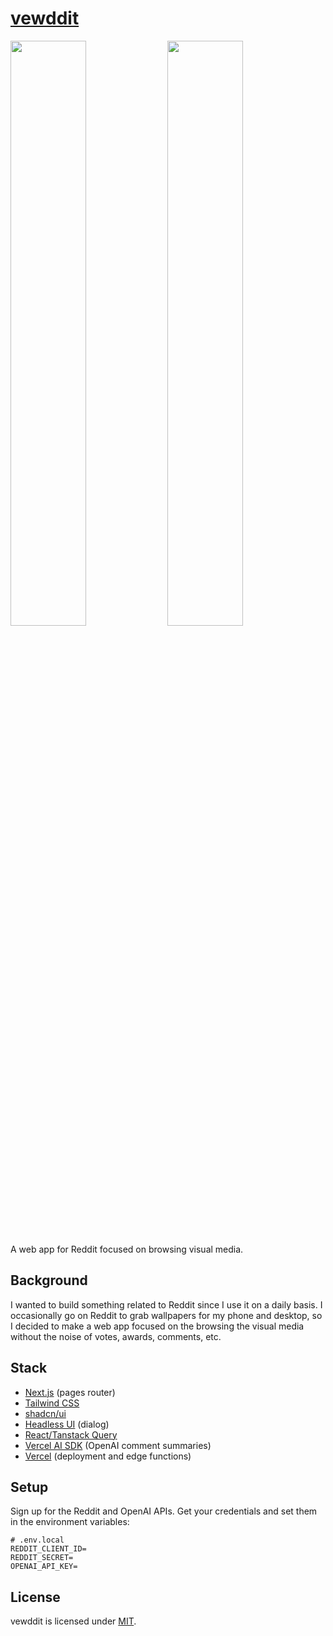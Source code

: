 # [vewddit](https://vewddit.vercel.app/)

<div>
    <img width='49%' src='https://github.com/tommyxchow/vewddit/assets/54859075/9cabee37-9e4d-491a-8a4c-9d39e42a7c00'>
    <img width='49%' src='https://github.com/tommyxchow/vewddit/assets/54859075/1dfe939f-5558-402e-9440-93f734e22d3d'>
</div>

A web app for Reddit focused on browsing visual media.

## Background

I wanted to build something related to Reddit since I use it on a daily basis. I occasionally go on Reddit to grab wallpapers for my phone and desktop, so I decided to make a web app focused on the browsing the visual media without the noise of votes, awards, comments, etc.

## Stack

- [Next.js](https://nextjs.org/) (pages router)
- [Tailwind CSS](https://tailwindcss.com/)
- [shadcn/ui](https://ui.shadcn.com/)
- [Headless UI](https://headlessui.com/) (dialog)
- [React/Tanstack Query](https://tanstack.com/query/latest)
- [Vercel AI SDK](https://sdk.vercel.ai/docs) (OpenAI comment summaries)
- [Vercel](https://vercel.com/) (deployment and edge functions)

## Setup

Sign up for the Reddit and OpenAI APIs. Get your credentials and set them in the environment variables:

```plaintext
# .env.local
REDDIT_CLIENT_ID=
REDDIT_SECRET=
OPENAI_API_KEY=
```

## License

vewddit is licensed under [MIT](LICENSE).

